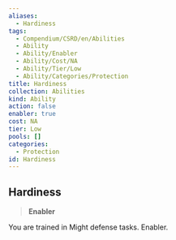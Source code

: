 ```yaml
---
aliases:
  - Hardiness
tags:
  - Compendium/CSRD/en/Abilities
  - Ability
  - Ability/Enabler
  - Ability/Cost/NA
  - Ability/Tier/Low
  - Ability/Categories/Protection
title: Hardiness
collection: Abilities
kind: Ability
action: false
enabler: true
cost: NA
tier: Low
pools: []
categories:
  - Protection
id: Hardiness
---
```

## Hardiness  
  
>**Enabler**
  
  
  
You are trained in Might defense tasks. Enabler.
